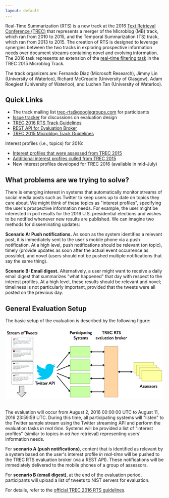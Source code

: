 ```yaml
---
layout: default
---
```


Real-Time Summarization (RTS) is a new track at the 2016 [Text
Retrieval Conference (TREC)](http://trec.nist.gov) that represents a
merger of the Microblog (MB) track, which ran from 2010 to 2015,
and the Temporal Summarization (TS) track, which ran from 2013 to 2015.
The creation of RTS is designed to leverage synergies
between the two tracks in exploring prospective information needs over
document streams containing novel and evolving information.  The 2016
task represents an extension of the [real-time filtering
task](https://github.com/lintool/twitter-tools/wiki/TREC-2015-Track-Guidelines)
in the TREC 2015 Microblog Track.

The track organizers are:
Fernando Diaz (Microsoft Research),
Jimmy Lin (University of Waterloo),
Richard McCreadie (University of Glasgow),
Adam Roegiest (University of Waterloo), and
Luchen Tan (University of Waterloo).

## Quick Links

+ The track mailing list [trec-rts@googlegroups.com](https://groups.google.com/forum/#!forum/trec-rts) for participants
+ [Issue tracker](https://github.com/trecrts/trecrts.github.io/issues) for discussions on evaluation design
+ [TREC 2016 RTS Track Guidelines](TREC2016-RTS-guidelines.html)
+ [REST API for Evaluation Broker](https://github.com/trecrts/trecrts-eval/tree/master/trecrts-server)
+ [TREC 2015 Microblog Track Guidelines](https://github.com/lintool/twitter-tools/wiki/TREC-2015-Track-Guidelines)

Interest profiles (i.e., topics) for 2016:

+ [Interest profiles that were assessed from TREC 2015](TREC2015-MB-eval-topics.json)
+ [Additional interest profiles culled from TREC 2015](TREC2015-MB-noeval-topics-culled.json)
+ New interest profiles developed for TREC 2016 (available in mid-July)

## What problems are we trying to solve?

There is emerging interest in systems that automatically monitor
streams of social media posts such as Twitter to keep users up to date
on topics they care about. We might think of these topics as "interest
profiles", specifying the user's prospective information needs. For
example, the user might be interested in poll results for the 2016
U.S. presidential elections and wishes to be notified whenever new
results are published. We can imagine two methods for disseminating
updates:

**Scenario A: Push notifications.** As soon as the system identifies a
relevant post, it is immediately sent to the user's mobile phone via a
push notification. At a high level, push notifications should be
relevant (on topic), timely (provide updates as soon after the actual
event occurrence as possible), and novel (users should not be pushed
multiple notifications that say the same thing).

**Scenario B: Email digest.** Alternatively, a user might want to
receive a daily email digest that summarizes "what happened" that day
with respect to the interest profiles. At a high level, these results
should be relevant and novel; timeliness is not particularly
important, provided that the tweets were all posted on the previous
day.

## General Evaluation Setup

The basic setup of the evaluation is described by the following
figure:

<center><img style="padding-bottom: 15px; padding-top: 5px" src="trecrts-setup.png" width="500px"></center>

The evaluation will occur from August 2, 2016 00:00:00 UTC to August
11, 2016 23:59:59 UTC. During this time, all participating systems
will "listen" to the Twitter sample stream using the Twitter streaming
API and perform the evaluation tasks *in real time*. Systems
will be provided a list of "interest profiles" (similar to topics in
*ad hoc* retrieval) representing users' information needs.

For **scenario A (push notifications)**, content that is identified as
relevant by a system based on the user's interest profile *in
real-time* will be pushed to the TREC RTS evaluation broker (via a
REST API). These notifications will be immediately delivered to the
mobile phones of a group of assessors.

For **scenario B (email digest)**, at the end of the evaluation
period, participants will upload a list of tweets to NIST servers for
evaluation.

For details, refer to the [official TREC 2016 RTS
guidelines](TREC2016-RTS-guidelines.html).
